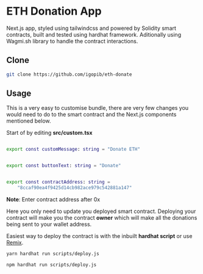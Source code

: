 # ETH Donation App

Next.js app, styled using tailwindcss and powered by Solidity smart contracts, built and tested using hardhat framework. Aditionally using Wagmi.sh library to handle the contract interactions.

## Clone

```bash
git clone https://github.com/igopib/eth-donate
```

## Usage

This is a very easy to customise bundle, there are very few changes you would need to do to the smart contract and the Next.js components mentioned below.

Start of by editing **src/custom.tsx**

```bash

export const customMessage: string = "Donate ETH"


export const buttonText: string = "Donate"


export const contractAddress: string =
    "8ccaf90ea4f9425d14cb982ace979c542881a147"

```

**Note**: Enter contract address after 0x

Here you only need to update you deployed smart contract. Deploying your contract will make you the contract **owner** which will make all the donations being sent to your wallet address.

Easiest way to deploy the contract is with the inbuilt **hardhat script** or use [Remix]("https://remix.ethereum.org/").

```bash
yarn hardhat run scripts/deploy.js

npm hardhat run scripts/deploy.js
```
